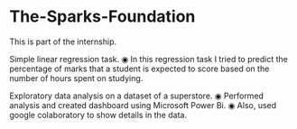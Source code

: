 # The-Sparks-Foundation
This is part of the internship.

Simple linear regression task.
		◉ In this regression task I tried to predict the percentage of marks that a student is expected to score based on the number of hours spent on studying.

Exploratory data analysis on a dataset of a superstore.
		◉ Performed analysis and created dashboard using Microsoft Power Bi.
		◉ Also, used google colaboratory to show details in the data.
